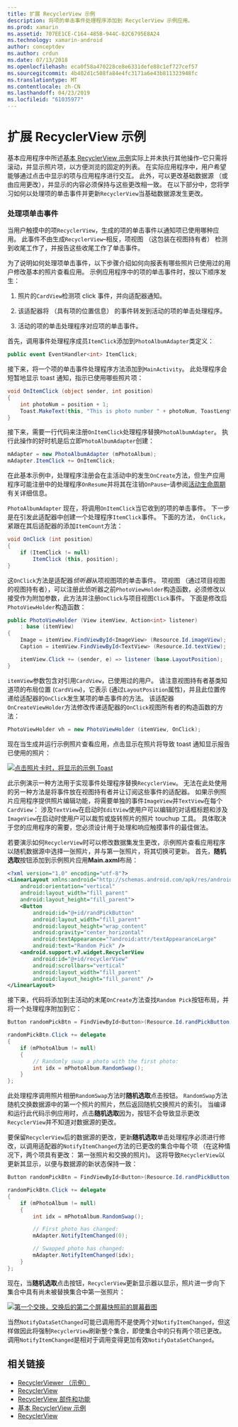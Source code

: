 ```yaml
---
title: 扩展 RecyclerView 示例
description: 将项的单击事件处理程序添加到 RecyclerView 示例应用。
ms.prod: xamarin
ms.assetid: 707EE1CE-C164-485B-944C-82C6795E8A24
ms.technology: xamarin-android
author: conceptdev
ms.author: crdun
ms.date: 07/13/2018
ms.openlocfilehash: eca0f58a470228ce8e6331defe88c1ef727cef57
ms.sourcegitcommit: 4b402d1c508fa84e4fc3171a6e43b811323948fc
ms.translationtype: MT
ms.contentlocale: zh-CN
ms.lasthandoff: 04/23/2019
ms.locfileid: "61035977"
---
```

# <a name="extending-the-recyclerview-example"></a>扩展 RecyclerView 示例


基本应用程序中所述[基本 RecyclerView 示例](~/android/user-interface/layouts/recycler-view/recyclerview-example.md)实际上并未执行其他操作&ndash;它只需将滚动，并显示照片项，以方便浏览的固定的列表。 在实际应用程序中，用户希望能够通过点击中显示的项与应用程序进行交互。 此外，可以更改基础数据源 （或由应用更改），并显示的内容必须保持与这些更改相一致。 在以下部分中，您将学习如何以处理项的单击事件并更新`RecyclerView`当基础数据源发生更改。


### <a name="handling-item-click-events"></a>处理项单击事件

当用户触摸中的项`RecyclerView`，生成的项的单击事件以通知项已使用哪种应用。 此事件不由生成`RecyclerView`&ndash;相反，项视图 （这包装在视图持有者） 检测到收尾工作了，并报告这些收尾工作了单击事件。

为了说明如何处理项单击事件，以下步骤介绍如何向报表有哪些照片已使用过的用户修改基本的照片查看应用。 示例应用程序中的项的单击事件时，按以下顺序发生：

1.  照片的`CardView`检测项 click 事件，并向适配器通知。

2.  该适配器将 （具有项的位置信息） 的事件转发到活动的项的单击处理程序。

3.  活动的项的单击处理程序对应项的单击事件。

首先，调用事件处理程序成员`ItemClick`添加到`PhotoAlbumAdapter`类定义：

```csharp
public event EventHandler<int> ItemClick;
```

接下来，将一个项的单击事件处理程序方法添加到`MainActivity`。
此处理程序会短暂地显示 toast 通知，指示已使用哪些照片项：

```csharp
void OnItemClick (object sender, int position)
{
    int photoNum = position + 1;
    Toast.MakeText(this, "This is photo number " + photoNum, ToastLength.Short).Show();
}

```

接下来，需要一行代码来注册`OnItemClick`处理程序替换`PhotoAlbumAdapter`。 执行此操作的好时机是后立即`PhotoAlbumAdapter`创建： 

```csharp
mAdapter = new PhotoAlbumAdapter (mPhotoAlbum);
mAdapter.ItemClick += OnItemClick;

```

在此基本示例中，处理程序注册会在主活动中的发生`OnCreate`方法，但生产应用程序可能注册中的处理程序`OnResume`并将其在注销`OnPause`&ndash;请参阅[活动生命周期](~/android/app-fundamentals/activity-lifecycle/index.md)有关详细信息。

`PhotoAlbumAdapter` 现在，将调用`OnItemClick`当它收到的项的单击事件。 下一步是在引发此适配器中创建一个处理程序`ItemClick`事件。 下面的方法， `OnClick`，紧跟在其后适配器的添加`ItemCount`方法：

```csharp
void OnClick (int position)
{
    if (ItemClick != null)
        ItemClick (this, position);
}
```

这`OnClick`方法是适配器*侦听器*从项视图项的单击事件。 项视图 （通过项目视图的视图持有者），可以注册此侦听器之前`PhotoViewHolder`构造函数，必须修改以接受作为附加参数，此方法并注册`OnClick`与项目视图`Click`事件。
下面是修改后`PhotoViewHolder`构造函数：

```csharp
public PhotoViewHolder (View itemView, Action<int> listener)
    : base (itemView)
{
    Image = itemView.FindViewById<ImageView> (Resource.Id.imageView);
    Caption = itemView.FindViewById<TextView> (Resource.Id.textView);

    itemView.Click += (sender, e) => listener (base.LayoutPosition);
}

```

`itemView`参数包含对引用`CardView`，已使用过的用户。 请注意视图持有者基类知道项的布局位置 (`CardView`)，它表示 (通过`LayoutPosition`属性)，并且此位置传递给适配器的`OnClick`发生某项的单击事件的方法。 该适配器`OnCreateViewHolder`方法修改传递适配器的`OnClick`视图所有者的构造函数的方法：

```csharp
PhotoViewHolder vh = new PhotoViewHolder (itemView, OnClick);
```

现在当生成并运行示例照片查看应用，点击显示在照片将导致 toast 通知显示报告已使用的照片：

[![点击照片卡时，将显示的示例 Toast](extending-the-example-images/01-photo-selected-sml.png)](extending-the-example-images/01-photo-selected.png#lightbox)

此示例演示一种方法用于实现事件处理程序替换`RecyclerView`。 无法在此处使用的另一种方法是将事件放在视图持有者并让订阅这些事件的适配器。 如果示例照片应用程序提供照片编辑功能，将需要单独的事件`ImageView`并`TextView`在每个`CardView`： 涉及`TextView`在启动时`EditView`使用户可以编辑的对话框标题和涉及`ImageView`在启动时使用户可以裁剪或旋转照片的照片 touchup 工具。 具体取决于您的应用程序的需要，您必须设计用于处理和响应触摸事件的最佳做法。

若要演示如何`RecyclerView`时可以修改数据集发生更改，示例照片查看应用程序以随机数据源中选择一张照片，并与第一张照片，将其切换可更新。 首先，**随机选取**按钮添加到示例照片应用**Main.axml**布局：

```xml
<?xml version="1.0" encoding="utf-8"?>
<LinearLayout xmlns:android="http://schemas.android.com/apk/res/android"
    android:orientation="vertical"
    android:layout_width="fill_parent"
    android:layout_height="fill_parent">
    <Button
        android:id="@+id/randPickButton"
        android:layout_width="fill_parent"
        android:layout_height="wrap_content"
        android:gravity="center_horizontal"
        android:textAppearance="?android:attr/textAppearanceLarge"
        android:text="Random Pick" />
    <android.support.v7.widget.RecyclerView
        android:id="@+id/recyclerView"
        android:scrollbars="vertical"
        android:layout_width="fill_parent"
        android:layout_height="fill_parent" />
</LinearLayout>
```

接下来，代码将添加到主活动的末尾`OnCreate`方法查找`Random Pick`按钮布局，并将一个处理程序附加到它：

```csharp
Button randomPickBtn = FindViewById<Button>(Resource.Id.randPickButton);

randomPickBtn.Click += delegate
{
    if (mPhotoAlbum != null)
    {
        // Randomly swap a photo with the first photo:
        int idx = mPhotoAlbum.RandomSwap();
    }
};

```

此处理程序调用照片相册`RandomSwap`方法时**随机选取**点击按钮。 `RandomSwap`方法随机交换数据源中的第一个照片的照片，然后返回随机交换照片的索引。 当编译和运行此代码示例应用时，点击**随机选取**因为，按钮不会导致显示更改`RecyclerView`并不知道对数据源的更改。

要保留`RecyclerView`后的数据源的更改，更新**随机选取**单击处理程序必须进行修改，以调用适配器的`NotifyItemChanged`方法的已更改的集合中每个项 （在这种情况下，两个项具有更改： 第一张照片和交换的照片)。 这将导致`RecyclerView`以更新其显示，以便与数据源的新状态保持一致：

```csharp
Button randomPickBtn = FindViewById<Button>(Resource.Id.randPickButton);

randomPickBtn.Click += delegate
{
    if (mPhotoAlbum != null)
    {
        int idx = mPhotoAlbum.RandomSwap();

        // First photo has changed:
        mAdapter.NotifyItemChanged(0);

        // Swapped photo has changed:
        mAdapter.NotifyItemChanged(idx);
    }
};

```

现在，当**随机选取**点击按钮，`RecyclerView`更新显示器以显示，照片进一步向下集合中具有尚未被替换集合中第一张照片：

[![第一个交换，交换后的第二个屏幕快照前的屏幕截图](extending-the-example-images/02-random-pick-sml.png)](extending-the-example-images/02-random-pick.png#lightbox)

当然`NotifyDataSetChanged`可能已调用而不是使两个对`NotifyItemChanged`，但这样做因此将强制`RecyclerView`刷新整个集合，即使集合中的只有两个项已更改。 调用`NotifyItemChanged`是相对于调用变得更加有效`NotifyDataSetChanged`。


## <a name="related-links"></a>相关链接

- [RecyclerViewer （示例）](https://developer.xamarin.com/samples/monodroid/android5.0/RecyclerViewer)
- [RecyclerView](~/android/user-interface/layouts/recycler-view/index.md)
- [RecyclerView 部件和功能](~/android/user-interface/layouts/recycler-view/parts-and-functionality.md)
- [基本 RecyclerView 示例](~/android/user-interface/layouts/recycler-view/recyclerview-example.md)
- [RecyclerView](https://developer.android.com/reference/android/support/v7/widget/RecyclerView.html)
